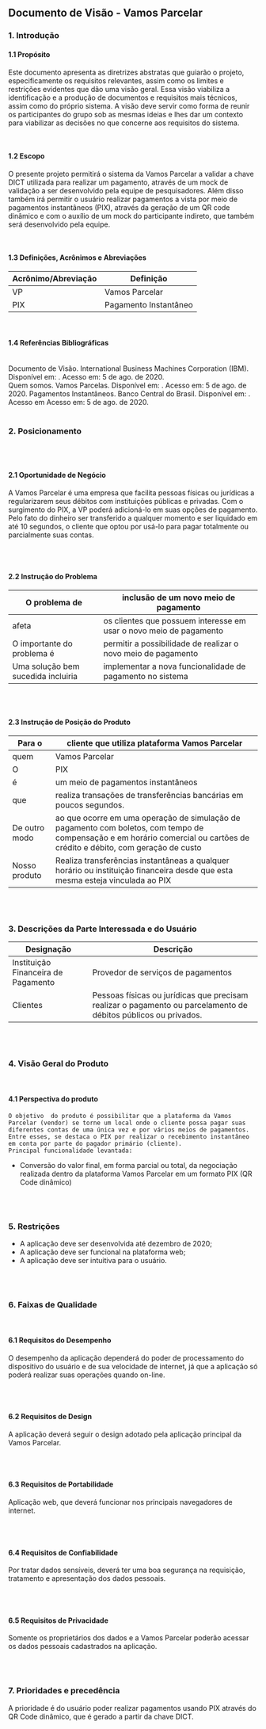 ## Documento de Visão - Vamos Parcelar

### 1. Introdução

#### 1.1 Propósito
Este documento apresenta as diretrizes abstratas que guiarão o projeto, especificamente os requisitos relevantes, assim como os limites e restrições evidentes que dão uma visão geral. Essa visão viabiliza a identificação e a produção de documentos e requisitos mais técnicos, assim como do próprio sistema.
A visão deve servir como forma de reunir os participantes do grupo sob as mesmas ideias e lhes dar um contexto para viabilizar as decisões no que concerne aos requisitos do sistema.

<br/>

#### 1.2 Escopo
O presente projeto permitirá o sistema da Vamos Parcelar a validar a chave DICT utilizada para realizar um pagamento, através de um mock de validação a ser desenvolvido pela equipe de pesquisadores. Além disso também irá permitir o usuário realizar pagamentos a vista por meio de pagamentos instantâneos (PIX), através da geração de um QR code dinâmico e com o auxílio de um mock do participante indireto, que também será desenvolvido pela equipe.

<br/>

#### 1.3 Definições, Acrônimos e Abreviações

|Acrônimo/Abreviação|Definição|
|-------------------|---------|
|VP                 |Vamos Parcelar|
|PIX                |Pagamento Instantâneo|

<br/>

#### 1.4 Referências Bibliográficas

<br/>
Documento de Visão. International Business Machines Corporation (IBM). Disponível em: <https://www.ibm.com/support/knowledgecenter/pt-br/SSWMEQ_4.0.6/com.ibm.rational.rrm.help.doc/topics/r_vision_doc.html>. Acesso em: 5 de ago. de 2020.

<br/>
Quem somos. Vamos Parcelas. Disponível em: <https://vamosparcelar.com.br/quem-somos/>.  Acesso em: 5 de ago. de 2020.
Pagamentos Instantâneos. Banco Central do Brasil. Disponível em: <https://www.bcb.gov.br/estabilidadefinanceira/pagamentosinstantaneos>. Acesso em Acesso em: 5 de ago. de 2020.

<br/>
<br/>

### 2. Posicionamento

<br/>
<br/>

#### 2.1 Oportunidade de Negócio
A Vamos Parcelar é uma empresa que facilita pessoas físicas ou jurídicas a regularizarem seus débitos com instituições públicas e privadas.
Com o surgimento do PIX, a VP poderá adicioná-lo em suas opções de pagamento. Pelo fato do dinheiro ser transferido a qualquer momento e ser liquidado em até 10 segundos, o cliente que optou por usá-lo para pagar totalmente ou parcialmente suas contas.

<br/>
<br/>

#### 2.2 Instrução do Problema

|O problema de |inclusão de um novo meio de pagamento|
|--------------|-------------------------------------|
|afeta         |os clientes que possuem interesse em usar o novo meio de pagamento|
|O importante do problema é|permitir a possibilidade de realizar o novo meio de pagamento|
|Uma solução bem sucedida incluiria | implementar a nova funcionalidade de pagamento no sistema|

<br/>
<br/>


#### 2.3 Instrução de Posição do Produto

|Para o|cliente que utiliza plataforma Vamos Parcelar|
|------|---------------------------------------------|
|quem|Vamos Parcelar|
|O|PIX|
|é|um meio de pagamentos instantâneos|
|que|realiza transações de transferências bancárias em poucos segundos.|
|De outro modo|ao que ocorre em uma operação de simulação de  pagamento com boletos, com tempo de compensação e em horário comercial ou cartões de crédito e débito, com geração de custo|
|Nosso produto|Realiza transferências instantâneas a qualquer horário ou instituição financeira desde que esta mesma esteja vinculada ao PIX

<br/>
<br/>

### 3. Descrições da Parte Interessada e do Usuário
|Designação|Descrição|
|----------|---------|
|Instituição Financeira de Pagamento|Provedor de serviços de pagamentos|
|Clientes|Pessoas físicas ou jurídicas que precisam realizar o pagamento ou parcelamento de débitos públicos ou privados.|

<br/>
<br/>

### 4. Visão Geral do Produto

<br/>

#### 4.1 Perspectiva do produto		
	O objetivo  do produto é possibilitar que a plataforma da Vamos Parcelar (vendor) se torne um local onde o cliente possa pagar suas diferentes contas de uma única vez e por vários meios de pagamentos. Entre esses, se destaca o PIX por realizar o recebimento instantâneo em conta por parte do pagador primário (cliente).
	Principal funcionalidade levantada:
  
  - Conversão do valor final, em forma parcial ou total, da negociação realizada dentro da plataforma Vamos Parcelar em um formato PIX (QR Code dinâmico)

<br/>
<br/>

### 5. Restrições

- A aplicação deve ser desenvolvida até dezembro de 2020;
- A aplicação deve ser funcional na plataforma web;
- A aplicação deve ser intuitiva para o usuário.

<br/>
<br/>

### 6. Faixas de Qualidade
<br/>

#### 6.1 Requisitos do Desempenho
O desempenho da aplicação dependerá do poder de processamento do dispositivo do usuário e de sua velocidade de internet, já que a aplicação só poderá realizar suas operações quando on-line.

<br/>
<br/>

#### 6.2 Requisitos de Design
A aplicação deverá seguir o design adotado pela aplicação principal da Vamos Parcelar.

<br/>
<br/>

#### 6.3 Requisitos de Portabilidade
Aplicação web, que deverá funcionar nos principais navegadores de internet.

<br/>
<br/>

#### 6.4 Requisitos de Confiabilidade
Por tratar dados sensíveis, deverá ter uma boa segurança na requisição, tratamento e apresentação dos dados pessoais.

<br/>
<br/>

#### 6.5 Requisitos de Privacidade
Somente os proprietários dos dados e a Vamos Parcelar poderão acessar os dados pessoais cadastrados na aplicação.

<br/>
<br/>

### 7. Prioridades e precedência
A prioridade é do usuário poder realizar pagamentos usando PIX através do QR Code dinâmico, que é gerado a partir da chave DICT.


